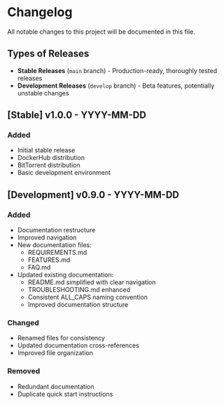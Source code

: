# Changelog

All notable changes to this project will be documented in this file.

## Types of Releases

- **Stable Releases** (`main` branch) - Production-ready, thoroughly tested releases
- **Development Releases** (`develop` branch) - Beta features, potentially unstable changes

## [Stable] v1.0.0 - YYYY-MM-DD
### Added
- Initial stable release
- DockerHub distribution
- BitTorrent distribution
- Basic development environment

## [Development] v0.9.0 - YYYY-MM-DD
### Added
- Documentation restructure
- Improved navigation
- New documentation files:
  - REQUIREMENTS.md
  - FEATURES.md
  - FAQ.md
- Updated existing documentation:
  - README.md simplified with clear navigation
  - TROUBLESHOOTING.md enhanced
  - Consistent ALL_CAPS naming convention
  - Improved documentation structure

### Changed
- Renamed files for consistency
- Updated documentation cross-references
- Improved file organization

### Removed
- Redundant documentation
- Duplicate quick start instructions 